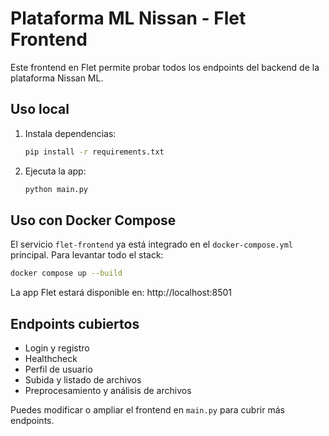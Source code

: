 # Plataforma ML Nissan - Flet Frontend

Este frontend en Flet permite probar todos los endpoints del backend de la plataforma Nissan ML.

## Uso local

1. Instala dependencias:
   ```bash
   pip install -r requirements.txt
   ```
2. Ejecuta la app:
   ```bash
   python main.py
   ```

## Uso con Docker Compose

El servicio `flet-frontend` ya está integrado en el `docker-compose.yml` principal. Para levantar todo el stack:

```bash
docker compose up --build
```

La app Flet estará disponible en: http://localhost:8501

## Endpoints cubiertos
- Login y registro
- Healthcheck
- Perfil de usuario
- Subida y listado de archivos
- Preprocesamiento y análisis de archivos

Puedes modificar o ampliar el frontend en `main.py` para cubrir más endpoints.
